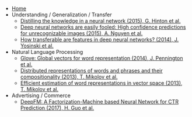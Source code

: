 - [Home](/)
- Understanding / Generalization / Transfer
    * [Distilling the knowledge in a neural network (2015), G. Hinton et al.](understanding-generalization-transfer/distilling-the-knowledge-in-a-neural-network.md)
    * [Deep neural networks are easily fooled: High confidence predictions for unrecognizable images (2015), A. Nguyen et al.](understanding-generalization-transfer/deep-neural-networks-are-easily-fooled-high-confidence-predictions-for-unrecognizable-images.md)
    * [How transferable are features in deep neural networks? (2014), J. Yosinski et al.](understanding-generalization-transfer/how-transferable-are-features-in-deep-neural-networks.md)
- Natural Language Processing
    - [Glove: Global vectors for word representation (2014), J. Pennington et al.](nlp/GloVe.md)
    - [Distributed representations of words and phrases and their compositionality (2013), T. Mikolov et al.](nlp/distributed-representations-of-words-and-phrases-and-their-compositionality.md)
    - [Efficient estimation of word representations in vector space (2013), T. Mikolov et al.](nlp/efficient-estimation-of-word-representations-in-vector-space.md)
- Advertising / Commerce
    * [DeepFM: A Factorization-Machine based Neural Network for CTR Prediction (2017), H. Guo et al.](advertising-commerce/deepfm.md)

